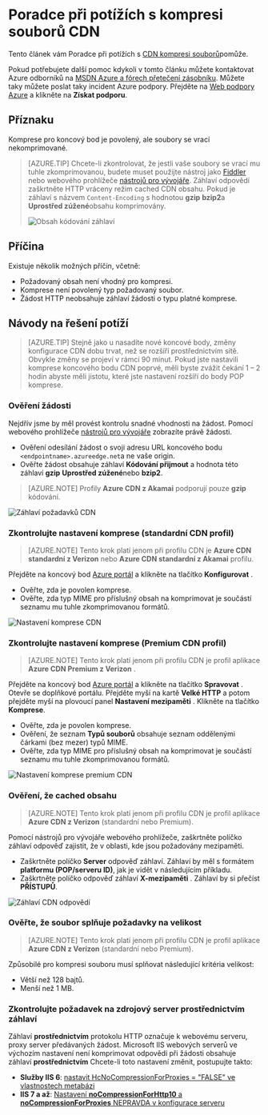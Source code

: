 <properties
    pageTitle="Poradce při potížích s kompresi souborů v Azure CDN | Microsoft Azure"
    description="Řešení problémů s Azure CDN kompresi souborů."
    services="cdn"
    documentationCenter=""
    authors="camsoper"
    manager="erikre"
    editor=""/>

<tags
    ms.service="cdn"
    ms.workload="tbd"
    ms.tgt_pltfrm="na"
    ms.devlang="na"
    ms.topic="article"
    ms.date="09/01/2016"
    ms.author="casoper"/>
    
# <a name="troubleshooting-cdn-file-compression"></a>Poradce při potížích s kompresi souborů CDN

Tento článek vám Poradce při potížích s [CDN kompresi souborů](cdn-improve-performance.md)pomůže.

Pokud potřebujete další pomoc kdykoli v tomto článku můžete kontaktovat Azure odborníků na [MSDN Azure a fórech přetečení zásobníku](https://azure.microsoft.com/support/forums/). Můžete taky můžete poslat taky incident Azure podpory. Přejděte na [Web podpory Azure](https://azure.microsoft.com/support/options/) a klikněte na **Získat podporu**.

## <a name="symptom"></a>Příznaku

Komprese pro koncový bod je povolený, ale soubory se vrací nekomprimované.

>[AZURE.TIP] Chcete-li zkontrolovat, že jestli vaše soubory se vrací mu tuhle zkomprimovanou, budete muset použijte nástroj jako [Fiddler](http://www.telerik.com/fiddler) nebo webového prohlížeče [nástrojů pro vývojáře](https://developer.microsoft.com/microsoft-edge/platform/documentation/f12-devtools-guide/).  Záhlaví odpovědí zaškrtněte HTTP vráceny režim cached CDN obsahu.  Pokud je záhlaví s názvem `Content-Encoding` s hodnotou **gzip** **bzip2**a **Uprostřed zúžené**obsahu komprimovány.
>
>![Obsah kódování záhlaví](./media/cdn-troubleshoot-compression/cdn-content-header.png)

## <a name="cause"></a>Příčina

Existuje několik možných příčin, včetně:

- Požadovaný obsah není vhodný pro kompresi.
- Komprese není povolený typ požadovaný soubor.
- Žádost HTTP neobsahuje záhlaví žádosti o typu platné komprese.

## <a name="troubleshooting-steps"></a>Návody na řešení potíží

> [AZURE.TIP] Stejně jako u nasadíte nové koncové body, změny konfigurace CDN dobu trvat, než se rozšíří prostřednictvím sítě.  Obvykle změny se projeví v rámci 90 minut.  Pokud jste nastavili komprese koncového bodu CDN poprvé, měli byste zvážit čekání 1 – 2 hodin abyste měli jistotu, které jste nastavení rozšíří do body POP komprese. 

### <a name="verify-the-request"></a>Ověření žádosti

Nejdřív jsme by měl provést kontrolu snadné vhodnosti na žádost.  Pomocí webového prohlížeče [nástrojů pro vývojáře](https://developer.microsoft.com/microsoft-edge/platform/documentation/f12-devtools-guide/) zobrazíte právě žádosti.

- Ověření odesílání žádost o svoji adresu URL koncového bodu `<endpointname>.azureedge.net`a ne vaše origin.
- Ověřte žádost obsahuje záhlaví **Kódování přijmout** a hodnota této záhlaví **gzip** **Uprostřed zúžené**nebo **bzip2**.

> [AZURE.NOTE] Profily **Azure CDN z Akamai** podporují pouze **gzip** kódování.

![Záhlaví požadavků CDN](./media/cdn-troubleshoot-compression/cdn-request-headers.png)

### <a name="verify-compression-settings-standard-cdn-profile"></a>Zkontrolujte nastavení komprese (standardní CDN profil)

> [AZURE.NOTE] Tento krok platí jenom při profilu CDN je **Azure CDN standardní z Verizon** nebo **Azure CDN standardní z Akamai** profilu. 

Přejděte na koncový bod [Azure portál](https://portal.azure.com) a klikněte na tlačítko **Konfigurovat** .

- Ověřte, zda je povolen komprese.
- Ověřte, zda typ MIME pro příslušný obsah na komprimovat je součástí seznamu mu tuhle zkomprimovanou formátů.

![Nastavení komprese CDN](./media/cdn-troubleshoot-compression/cdn-compression-settings.png)

### <a name="verify-compression-settings-premium-cdn-profile"></a>Zkontrolujte nastavení komprese (Premium CDN profil)

> [AZURE.NOTE] Tento krok platí jenom při profilu CDN je profil aplikace **Azure CDN Premium z Verizon** .

Přejděte na koncový bod [Azure portál](https://portal.azure.com) a klikněte na tlačítko **Spravovat** .  Otevře se doplňkové portálu.  Přejděte myší na kartě **Velké HTTP** a potom přejděte myší na plovoucí panel **Nastavení mezipaměti** .  Klikněte na tlačítko **Komprese**. 

- Ověřte, zda je povolen komprese.
- Ověření, že seznam **Typů souborů** obsahuje seznam oddělenými čárkami (bez mezer) typů MIME.
- Ověřte, zda typ MIME pro příslušný obsah na komprimovat je součástí seznamu mu tuhle zkomprimovanou formátů.

![Nastavení komprese premium CDN](./media/cdn-troubleshoot-compression/cdn-compression-settings-premium.png)

### <a name="verify-the-content-is-cached"></a>Ověření, že cached obsahu

> [AZURE.NOTE] Tento krok platí jenom při profilu CDN je profil aplikace **Azure CDN z Verizon** (standardní nebo Premium).

Pomocí nástrojů pro vývojáře webového prohlížeče, zaškrtněte políčko záhlaví odpověď zajistit, že v oblasti, kde jsou požadovány mezipaměti.

- Zaškrtněte políčko **Server** odpověď záhlaví.  Záhlaví by měl s formátem **platformu (POP/serveru ID)**, jak je vidět v následujícím příkladu.
- Zaškrtněte políčko odpověď záhlaví **X-mezipaměti** .  Záhlaví by si přečíst **PŘÍSTUPŮ**.  

![Záhlaví CDN odpovědí](./media/cdn-troubleshoot-compression/cdn-response-headers.png)

### <a name="verify-the-file-meets-the-size-requirements"></a>Ověřte, že soubor splňuje požadavky na velikost

> [AZURE.NOTE] Tento krok platí jenom při profilu CDN je profil aplikace **Azure CDN z Verizon** (standardní nebo Premium).

Způsobilé pro kompresi souboru musí splňovat následující kritéria velikost:

- Větší než 128 bajtů.
- Menší než 1 MB.

### <a name="check-the-request-at-the-origin-server-for-a-via-header"></a>Zkontrolujte požadavek na zdrojový server **prostřednictvím** záhlaví

Záhlaví **prostřednictvím** protokolu HTTP označuje k webovému serveru, proxy server předávaných žádost.  Microsoft IIS webových serverů ve výchozím nastavení není komprimovat odpovědi při žádosti obsahuje záhlaví **prostřednictvím**  Chcete-li toto nastavení změnit, postupujte takto:

- **Služby IIS 6**: [nastavit HcNoCompressionForProxies = "FALSE" ve vlastnostech metabázi](https://msdn.microsoft.com/library/ms525390.aspx)
- **IIS 7 a až**: [Nastavení **noCompressionForHttp10** a **noCompressionForProxies** NEPRAVDA v konfigurace serveru](http://www.iis.net/configreference/system.webserver/httpcompression)

